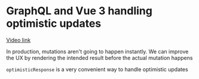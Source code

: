 # GraphQL and Vue 3 handling optimistic updates

[Video link](https://www.egghead.io/lessons/egghead-graphql-and-vue-3-handling-optimistic-updates?pl=graphql-and-vue-3-8152749d)


<TimeStamp start="0:10" end="0:20">
  
  In production, mutations aren't going to happen instantly. We can improve the UX by rendering the intended result before the actual mutation happens
  
</TimeStamp>

<TimeStamp start="1:50" end="2:00">
  
  `optimisticResponse` is a very convenient way to handle optimistic updates
  
</TimeStamp>